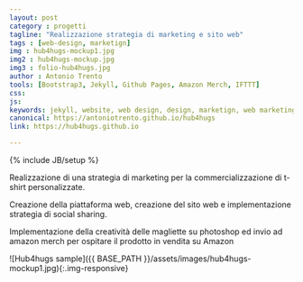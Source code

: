 ```yaml
---
layout: post
category : progetti
tagline: "Realizzazione strategia di marketing e sito web"
tags : [web-design, marketign]
img : hub4hugs-mockup1.jpg
img2 : hub4hugs-mockup.jpg
img3 : folio-hub4hugs.jpg
author : Antonio Trento
tools: [Bootstrap3, Jekyll, Github Pages, Amazon Merch, IFTTT]
css: 
js: 
keywords: jekyll, website, web design, design, marketign, web marketing, amazon, t-shirts
canonical: https://antoniotrento.github.io/hub4hugs
link: https://hub4hugs.github.io

---
```

{% include JB/setup %}
<!--more-->

Realizzazione di una strategia di marketing per la commercializzazione di t-shirt personalizzate.

Creazione della piattaforma web, creazione del sito web e implementazione strategia di social sharing.

Implementazione della creatività delle magliette su photoshop ed invio ad amazon merch per ospitare il prodotto in vendita su Amazon

![Hub4hugs sample]({{ BASE_PATH }}/assets/images/hub4hugs-mockup1.jpg){:.img-responsive}
